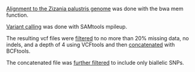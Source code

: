 [Alignment to the Zizania palustris genome](run_bwa.sh) was done with the bwa mem function.

[Variant calling](scythe_mpileup.sh) was done with SAMtools mpileup.

The resulting vcf files were [filtered](filter_with_vcftools_incl_non_biallelic_snps.sh) to no more than 20% missing data, no indels, and a depth of 4 using VCFtools and then [concatenated](concat_filtered_vcfs.sh) with BCFtools.

The concatenated file was [further filtered](filter_biallelic_only.sh) to include only biallelic SNPs.
